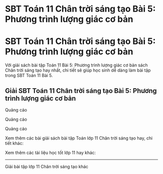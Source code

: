 # SBT Toán 11 Chân trời sáng tạo Bài 5: Phương trình lượng giác cơ bản

# SBT Toán 11 Chân trời sáng tạo Bài 5: Phương trình lượng giác cơ bản

Với giải sách bài tập Toán 11 Bài 5: Phương trình lượng giác cơ bản sách Chân trời sáng tạo hay nhất, chi tiết sẽ giúp học sinh dễ dàng làm bài tập trong SBT Toán 11 Bài 5.

## Giải SBT Toán 11 Chân trời sáng tạo Bài 5: Phương trình lượng giác cơ bản

Quảng cáo

Quảng cáo

Quảng cáo

Xem thêm các bài giải sách bài tập Toán lớp 11 Chân trời sáng tạo hay, chi tiết khác:

Xem thêm các tài liệu học tốt lớp 11 hay khác:

* * *

Giải bài tập lớp 11 Chân trời sáng tạo khác
